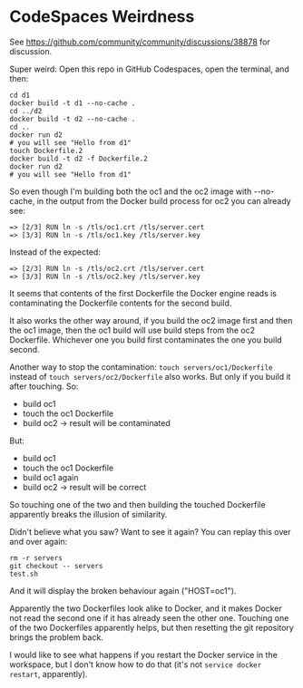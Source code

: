 # CodeSpaces Weirdness

See https://github.com/community/community/discussions/38878 for discussion.

Super weird:
Open this repo in GitHub Codespaces, open the terminal, and then:
```
cd d1
docker build -t d1 --no-cache .
cd ../d2
docker build -t d2 --no-cache .
cd ..
docker run d2
# you will see "Hello from d1"
touch Dockerfile.2
docker build -t d2 -f Dockerfile.2
docker run d2
# you will see "Hello from d1"
```

So even though I'm building both the oc1 and the oc2 image with --no-cache,
in the output from the Docker build process for oc2 you can already see:
```
=> [2/3] RUN ln -s /tls/oc1.crt /tls/server.cert
=> [3/3] RUN ln -s /tls/oc1.key /tls/server.key
```
Instead of the expected:
```
=> [2/3] RUN ln -s /tls/oc2.crt /tls/server.cert
=> [3/3] RUN ln -s /tls/oc2.key /tls/server.key
```

It seems that contents of the first Dockerfile the Docker engine reads is contaminating the Dockerfile contents for the second build.

It also works the other way around, if you build the oc2 image first and then the oc1 image, then the oc1 build will use build steps from the oc2 Dockerfile. Whichever one you build first contaminates the one you build second.

Another way to stop the contamination: `touch servers/oc1/Dockerfile` instead of `touch servers/oc2/Dockerfile` also works. But only if you build it after touching. So:
* build oc1
* touch the oc1 Dockerfile
* build oc2
  -> result will be contaminated

But:
* build oc1
* touch the oc1 Dockerfile
* build oc1 again
* build oc2
  -> result will be correct

So touching one of the two and then building the touched Dockerfile
apparently breaks the illusion of similarity.

Didn't believe what you saw? Want to see it again? You can replay this over and over again:
```
rm -r servers
git checkout -- servers
test.sh
```
And it will display the broken behaviour again ("HOST=oc1").

Apparently the two Dockerfiles look alike to Docker, and it makes Docker not read the second one if it has already seen the other one.
Touching one of the two Dockerfiles apparently helps, but then resetting the git repository brings the problem back.

I would like to see what happens if you restart the Docker service in the workspace, but I don't know how to do that (it's not `service docker restart`, apparently).
